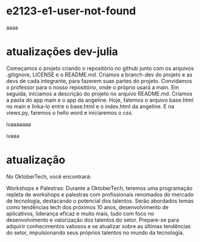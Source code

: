 # e2123-e1-user-not-found

aaaa
# atualizações dev-julia
Começamos o projeto criando o repositório no github junto com os arquivos .gitignore, LICENSE e o README.md. Criamos a branch-dev do projeto e as devs de cada integrante, para fazerem suas partes do projeto. Convidamos o professor para o nosso repositório, onde o próprio usará a main. Em seguida, iniciamos a descrição do projeto no arquivo README.md. Criamos a pasta do app main e o app da angeline. Hoje, fatemos o arquivo base.html no main e linka-lo entre o base.html e o index.html da angeline. E na views.py, faremos o hello word e iniciaremos o css.

ivaaaaaaa

ivaaa
# atualização 
No OktoberTech, você encontrará:

Workshops e Palestras: Durante a OktoberTech, teremos uma programação repleta de workshops e palestras com profissionais renomados do mercado de tecnologia, destacando o potencial dos talentos. Serão abordados temas como tendências tech dos próximos 10 anos, desenvolvimento de aplicativos, liderança eficaz e muito mais, tudo com foco no desenvolvimento e valorização dos talentos do setor. Prepare-se para adquirir conhecimentos valiosos e se atualizar sobre as últimas tendências do setor, impulsionando seus próprios talentos no mundo da tecnologia.
